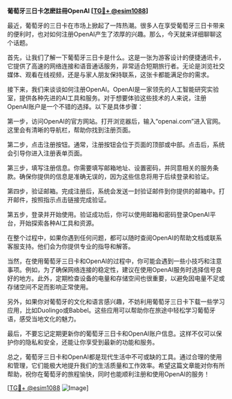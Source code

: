 **葡萄牙三日卡怎麽註冊OpenAI [[TG💪+ @esim1088](https://t.me/s/esim1088)]**

最近，葡萄牙的三日卡在市场上掀起了一阵热潮。很多人在享受葡萄牙三日卡带来的便利时，也对如何注册OpenAI产生了浓厚的兴趣。那么，今天就来详细聊聊这个话题。

首先，让我们了解一下葡萄牙三日卡是什么。这是一张为游客设计的便捷通讯卡，它提供了高速的网络连接和语音通话服务，非常适合短期旅行者。无论是浏览社交媒体、观看在线视频，还是与家人朋友保持联系，这张卡都能满足你的需求。

接下来，我们来谈谈如何注册OpenAI。OpenAI是一家领先的人工智能研究实验室，提供各种先进的AI工具和服务。对于想要体验这些技术的人来说，注册OpenAI账户是一个不错的选择。以下是具体步骤：

第一步，访问OpenAI的官方网站。打开浏览器后，输入“openai.com”进入官网。这里会有清晰的导航栏，帮助你找到注册页面。

第二步，点击注册按钮。通常，注册按钮会位于页面的顶部或中部。点击后，系统会引导你进入注册表单页面。

第三步，填写注册信息。你需要填写邮箱地址、设置密码，并同意相关的服务条款。确保你提供的信息是准确无误的，因为这些信息将用于后续登录和验证。

第四步，验证邮箱。完成注册后，系统会发送一封验证邮件到你提供的邮箱中。打开邮件，按照指示点击链接完成验证。

第五步，登录并开始使用。验证成功后，你可以使用邮箱和密码登录OpenAI平台，开始探索各种AI工具和资源。

在整个过程中，如果你遇到任何问题，都可以随时查阅OpenAI的帮助文档或联系客服支持。他们会为你提供专业的指导和解答。

当然，在使用葡萄牙三日卡和OpenAI的过程中，你可能会遇到一些小技巧和注意事项。例如，为了确保网络连接的稳定性，建议在使用OpenAI服务时选择信号良好的地方。此外，定期检查设备的电量和存储空间也很重要，以避免因电量不足或存储空间不足而影响正常使用。

另外，如果你对葡萄牙的文化和语言感兴趣，不妨利用葡萄牙三日卡下载一些学习应用，比如Duolingo或Babbel。这些应用可以帮助你在旅途中轻松学习葡萄牙语，感受当地文化的魅力。

最后，不要忘记定期更新你的葡萄牙三日卡和OpenAI账户信息。这样不仅可以保护你的隐私和安全，还能让你享受到最新的功能和服务。

总之，葡萄牙三日卡和OpenAI都是现代生活中不可或缺的工具。通过合理的使用和管理，它们能极大地提升我们的生活质量和工作效率。希望这篇文章能对你有所帮助，祝你在葡萄牙的旅程愉快，同时也能顺利注册和使用OpenAI的服务！

[[TG💪+ @esim1088](https://t.me/s/esim1088) ![Image](https://i.postimg.cc/4NQfJmqS/Snipaste-2025-05-13-00-14-12.png)]